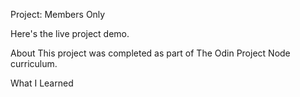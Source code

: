 Project: Members Only

Here's the live project demo.

About
This project was completed as part of The Odin Project Node curriculum.

What I Learned
